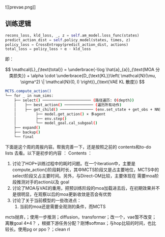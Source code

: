 ![[prevae.png]]


## 训练逻辑

```python
recons_loss, kld_loss, _, z = self.am_model.loss_func(states)
predict_action_dist = self.policy_model(states, times, z)
policy_loss = CrossEntropy(predict_action_dist, actions)
total_loss = policy_loss + α ⋅ kld_loss
```

即：

$$
\mathcal{L}_{\text{total}} = \underbrace{-\log \hat{a}_{a}}_{\text{MOA 分类损失}} + \alpha \cdot \underbrace{D_{\text{KL}}\left( \mathcal{N}(\mu, \sigma^2) \| \mathcal{N}(0, I) \right)}_{\text{VAE KL 散度}}
$$


```bash
MCTS.compute_action()
└── for _ in num_sims:
    ├── select() ────────────────────── (路径遍历: O(depth))
    │    ├── best_action() ───────────── (遍历所有动作)
    │    ├── get_child() ─────────────── (env.set_state + get_obs + NN推理)
    │         ├── model.get_action() × 多agent
    │         ├── env.step()
    │         └── model_goal.cal_subgoal()
    ├── expand()
    ├── backup()
    └── final

```


下面是这个周的周报内容。帮我完善一下，还是按照之前的 contents和to-do lists 去看。以下是初步的内容 ：
Contents ： 
1. 讨论了HOP+训练过程中的耗时问题。在一个iteration中，主要是 compute_action()阶段耗时长，其中MCTS阶段又是占主要地位，MCTS中的select阶段又占主要时间。另外，与Direct-OM比较，主要体现在 需要moa阶段推测对手的action以及 goal
2. 讨论了MOA与VAE的重用，把预训练阶段的moa加载进去后，在初期效果并不是很明显，在观察以后的moa更新收敛是否会有优势
3. 讨论了关于当前模型的一些改进点：
	1. 当前的moa还是需要全观测的条件，而MCTS


mcts抛弃，；使用一步推测；diffusion，transformer；改一个，vae暂不改变；离散goal 4*4？ ，根据下游任务分配？刚博softmax；与hop比较的时间，也比较长。使用pg or ppo？；clean rl